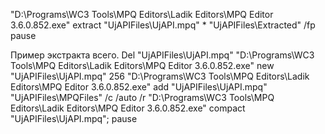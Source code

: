 "D:\Programs\WC3 Tools\MPQ Editors\Ladik Editors\MPQ Editor 3.6.0.852.exe" extract "UjAPIFiles\UjAPI.mpq" * "UjAPIFiles\Extracted" /fp
pause


Пример экстракта всего.
Del "UjAPIFiles\UjAPI.mpq"
"D:\Programs\WC3 Tools\MPQ Editors\Ladik Editors\MPQ Editor 3.6.0.852.exe" new "UjAPIFiles\UjAPI.mpq" 256
"D:\Programs\WC3 Tools\MPQ Editors\Ladik Editors\MPQ Editor 3.6.0.852.exe" add "UjAPIFiles\UjAPI.mpq" "UjAPIFiles\MPQFiles" /c /auto /r
"D:\Programs\WC3 Tools\MPQ Editors\Ladik Editors\MPQ Editor 3.6.0.852.exe" compact "UjAPIFiles\UjAPI.mpq";
pause
